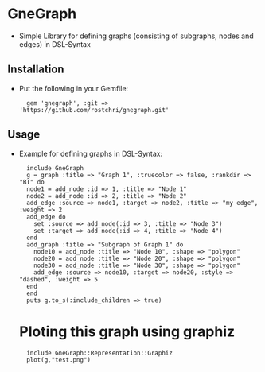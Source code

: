 # GneGraph
* Simple Library for defining graphs (consisting of subgraphs, nodes and edges) in DSL-Syntax

## Installation
* Put the following in your Gemfile:

		gem 'gnegraph', :git => 'https://github.com/rostchri/gnegraph.git'
	
## Usage
* Example for defining graphs in DSL-Syntax:

		include GneGraph
		g = graph :title => "Graph 1", :truecolor => false, :rankdir => "BT" do
	    node1 = add_node :id => 1, :title => "Node 1"
	    node2 = add_node :id => 2, :title => "Node 2"
	    add_edge :source => node1, :target => node2, :title => "my edge", :weight => 2
	    add_edge do 
	      set :source => add_node(:id => 3, :title => "Node 3")
	      set :target => add_node(:id => 4, :title => "Node 4")
	    end
	    add_graph :title => "Subgraph of Graph 1" do 
	      node10 = add_node :title => "Node 10", :shape => "polygon"
	      node20 = add_node :title => "Node 20", :shape => "polygon"
	      node30 = add_node :title => "Node 30", :shape => "polygon"
	      add_edge :source => node10, :target => node20, :style => "dashed", :weight => 5
	    end
		end
		puts g.to_s(:include_children => true)
  	# Ploting this graph using graphiz
		include GneGraph::Representation::Graphiz
		plot(g,"test.png")